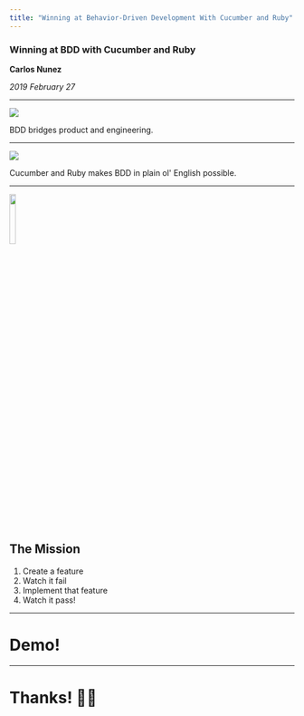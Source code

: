 ```yaml
---
title: "Winning at Behavior-Driven Development With Cucumber and Ruby"
---
```


<!--- .slide: data-background="https://edge.bonnieplants.com/www/uploads/20180920001927/BONNIE_cucumbers_iStock-900811876_1800px.jpg" -->

### Winning at BDD with Cucumber and Ruby
 
**Carlos Nunez**

*2019 February 27*

---

![](https://images.theconversation.com/files/171209/original/file-20170526-6421-1j3azw3.jpg?ixlib=rb-1.1.0&rect=0%2C360%2C6016%2C2917&q=45&auto=format&w=1356&h=668&fit=crop)

BDD bridges product and engineering.

---

![](https://www.bamb2020.eu/wp-content/uploads/2018/05/common_language_image-2_broad_frame.jpg)

Cucumber and Ruby makes BDD in plain ol' English possible.

---

<img src="https://images-na.ssl-images-amazon.com/images/I/81tJIl4eaHL._RI_.jpg"
     height="15%"
     width="15%">

## The Mission

1. Create a feature
2. Watch it fail
3. Implement that feature
4. Watch it pass!

---

<!--- .slide: data-background="https://startupyard-wpengine.netdna-ssl.com/wp-content/uploads/2017/04/f60db82acb9510030d2cf396c5bfa087_its-fine-the-anthem-of-meme-everything-is-fine-fire_1280-720.jpeg" -->

# Demo!

---

# Thanks! 👏🏾
